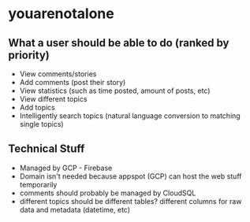 # youarenotalone

## What a user should be able to do (ranked by priority)
- View comments/stories
- Add comments (post their story)
- View statistics (such as time posted, amount of posts, etc)
- View different topics
- Add topics
- Intelligently search topics (natural language conversion to matching single topics)

## Technical Stuff
- Managed by GCP - Firebase
- Domain isn't needed because appspot (GCP) can host the web stuff temporarily
- comments should probably be managed by CloudSQL
- different topics should be different tables? different columns for raw data and metadata (datetime, etc)
